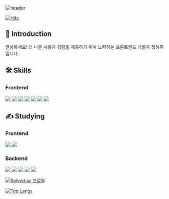 ![header](https://capsule-render.vercel.app/api?type=waving&color=gradient&customColorList=5,6,7,8,30&height=280&section=header&text=Welcome%20to%20Hyejoo's%20Github!&fontSize=40)

[![Hits](https://hits.seeyoufarm.com/api/count/incr/badge.svg?url=https%3A%2F%2Fgithub.com%2Fgjbae1212%2Fhit-counter&count_bg=%23B72AFF&title_bg=%23747474&icon=&icon_color=%23F40000&title=hits&edge_flat=false)](https://hits.seeyoufarm.com)


## 👋 Introduction 
안녕하세요! 더 나은 사용자 경험을 제공하기 위해 노력하는 프론트엔드 개발자 정혜주 입니다.   

## 🛠 Skills
### Frontend
<img src="https://img.shields.io/badge/html5-E34F26?style=flat&logo=html5&logoColor=white"/></a>
<img src="https://img.shields.io/badge/css3-1572B6?style=flat&logo=css3&logoColor=white"/></a>
<img src="https://img.shields.io/badge/javascript-F7DF1E?style=flat&logo=javascript&logoColor=white"/></a>
<img src="https://img.shields.io/badge/typescript-3178C6?style=flat&logo=typescript&logoColor=white"/></a>
<img src="https://img.shields.io/badge/react-61DAFB?style=flat&logo=react&logoColor=white"/></a>
<img src="https://img.shields.io/badge/next.js-000000?style=flat&logo=next.js&logoColor=white"/></a>
<img src="https://img.shields.io/badge/redux-764ABC?style=flat&logo=redux&logoColor=white"/></a>

## ✍ Studying
### Frontend
<img src="https://img.shields.io/badge/jquery-0769AD?style=flat&logo=jquery&logoColor=white"/></a>
<img src="https://img.shields.io/badge/vue.js-4FC08D?style=flat&logo=vue.js&logoColor=white"/></a>
### Backend
<img src="https://img.shields.io/badge/node.js-339933?style=flat&logo=node.js&logoColor=white"/></a>
<img src="https://img.shields.io/badge/java-007396?style=flat&logo=java&logoColor=white"></a>
<img src="https://img.shields.io/badge/spring-6DB33F?style=flat&logo=spring&logoColor=white"/></a>
<img src="https://img.shields.io/badge/mysql-4479A1?style=flat&logo=mysql&logoColor=white"/></a>
<img src="https://img.shields.io/badge/oracle-F80000?style=flat&logo=oracle&logoColor=white"/></a>


[![Solved.ac
프로필](http://mazassumnida.wtf/api/v2/generate_badge?boj=fixup719)](https://solved.ac/fixup719)

[![Top Langs](https://github-readme-stats.vercel.app/api/top-langs/?username=hyejoojung719&layout=compact)](https://github.com/hyejoojung719/github-readme-stats)

